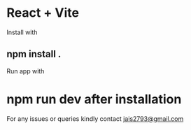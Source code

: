 # React + Vite

Install with 
## npm install .

Run app with
# npm run dev after installation

For any issues or queries kindly contact jais2793@gmail.com
